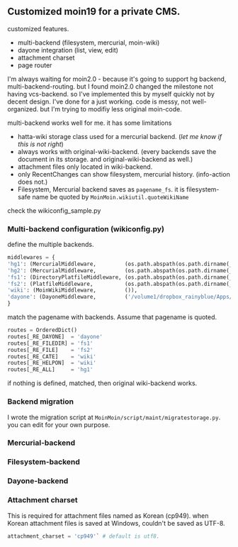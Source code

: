 ## Customized moin19 for a private CMS.

customized features.

- multi-backend (filesystem, mercurial, moin-wiki)
- dayone integration (list, view, edit)
- attachment charset
- page router


I'm always waiting for moin2.0 - because it's going to support hg backend, multi-backend-routing. but I found moin2.0 changed the milestone not having vcs-backend. so I've implemented this by myself quickly not by decent design. I've done for a just working. code is messy, not well-organized. but I'm trying to modifiy less original moin-code.

multi-backend works well for me. it has some limitations

- hatta-wiki storage class used for a mercurial backend.  (*let me know if this is not right*)
- always works with original-wiki-backend. (every backends save the document in its storage. and original-wiki-backend as well.)
- attachment files only located in wiki-backend.
- only RecentChanges can show filesystem, mercurial history. (info-action does not.)
- Filesystem, Mercurial backend saves as `pagename_fs`. it is filesystem-safe name be quoted by `MoinMoin.wikiutil.quoteWikiName`

check the wikiconfig_sample.py

### Multi-backend configuration (wikiconfig.py)

define the multiple backends.

```python
middlewares = {
'hg1': (MercurialMiddleware,         (os.path.abspath(os.path.dirname(__file__)) + '\moinhg1',)),
'hg2': (MercurialMiddleware,         (os.path.abspath(os.path.dirname(__file__)) + '\moinhg2',)),
'fs1': (DirectoryPlatfileMiddleware, (os.path.abspath(os.path.dirname(__file__)) + '\moindpl',)),
'fs2': (PlatfileMiddleware,          (os.path.abspath(os.path.dirname(__file__)) + '\moinpl',)),
'wiki': (MoinWikiMiddleware,         ()),
'dayone': (DayoneMiddleware,         ('/volume1/dropbox_rainyblue/Apps/Day One/Journal.dayone',)),
}
```

match the pagename with backends. Assume that pagename is quoted.

```python
routes = OrderedDict()
routes[_RE_DAYONE]  = 'dayone'
routes[_RE_FILEDIR] = 'fs1'
routes[_RE_FILE]    = 'fs2'
routes[_RE_CATE]    = 'wiki'
routes[_RE_HELPON]  = 'wiki'
routes[_RE_ALL]     = 'hg1'
```

if nothing is defined, matched, then original wiki-backend works.

### Backend migration

I wrote the migration script at `MoinMoin/script/maint/migratestorage.py`. you can edit for your own purpose.

### Mercurial-backend

### Filesystem-backend

### Dayone-backend

### Attachment charset

This is required for attachment files named as Korean (cp949). when Korean attachment files is saved at Windows, couldn't be saved as UTF-8.

```python
attachment_charset = 'cp949'` # default is utf8.
```

